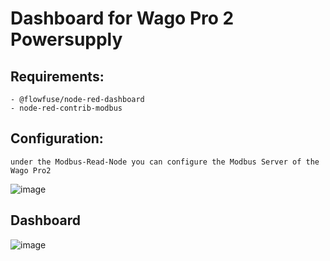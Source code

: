 # Dashboard for Wago Pro 2 Powersupply
 ## Requirements:
    - @flowfuse/node-red-dashboard
    - node-red-contrib-modbus

 ## Configuration:
    under the Modbus-Read-Node you can configure the Modbus Server of the Wago Pro2
![image](https://github.com/user-attachments/assets/87575a2e-afff-4500-94e7-3bc05f542076)

## Dashboard
  ![image](https://github.com/user-attachments/assets/a982f202-1f35-427c-833d-2706ec436994)

